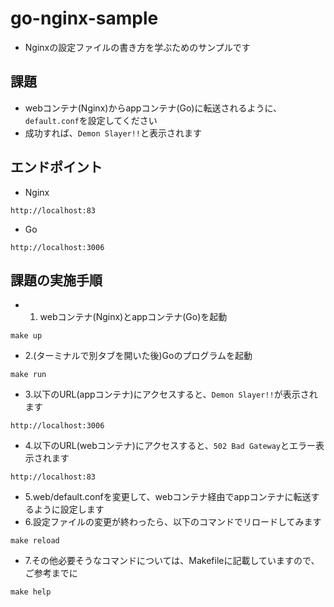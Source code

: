 # go-nginx-sample
- Nginxの設定ファイルの書き方を学ぶためのサンプルです

## 課題
- webコンテナ(Nginx)からappコンテナ(Go)に転送されるように、`default.conf`を設定してください
- 成功すれば、`Demon Slayer!!`と表示されます
## エンドポイント
- Nginx
```
http://localhost:83
```
- Go
```
http://localhost:3006
```

## 課題の実施手順
- 1. webコンテナ(Nginx)とappコンテナ(Go)を起動
```
make up
```
- 2.(ターミナルで別タブを開いた後)Goのプログラムを起動
```
make run
```
- 3.以下のURL(appコンテナ)にアクセスすると、`Demon Slayer!!`が表示されます
```
http://localhost:3006
```
- 4.以下のURL(webコンテナ)にアクセスすると、`502 Bad Gateway`とエラー表示されます
```
http://localhost:83
```
- 5.web/default.confを変更して、webコンテナ経由でappコンテナに転送するように設定します
- 6.設定ファイルの変更が終わったら、以下のコマンドでリロードしてみます
```
make reload
```
- 7.その他必要そうなコマンドについては、Makefileに記載していますので、ご参考までに
```
make help
```